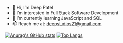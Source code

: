 - 👋 Hi, I’m Deep Patel
- 👀 I’m interested in Full Stack Software Development
- 🌱 I’m currently learning JavaScript and SQL
- 📫 Reach me at: deepstudios21@gmail.com

<!---
deep-patel21/deep-patel21 is a ✨ special ✨ repository because its `README.md` (this file) appears on your GitHub profile.
You can click the Preview link to take a look at your changes.
--->

[![Anurag's GitHub stats](https://github-readme-stats.vercel.app/api?username=deep-patel21&count_private=true&show_icons=true&theme=algolia)](https://github.com/anuraghazra/github-readme-stats)
[![Top Langs](https://github-readme-stats.vercel.app/api/top-langs/?username=deep-patel21&count_private=true&show_icons=true&theme=algolia&layout=compact&langs_count=6)](https://github.com/anuraghazra/github-readme-stats)

